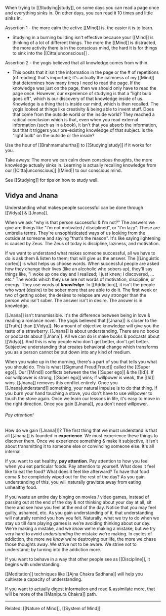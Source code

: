 When trying to [[Studying|study]], on some days you can read a page once and everything sinks in. On other days, you can read it 10 times and little sinks in.

Assertion 1 - the more calm the active [[Mind]] is, the easier it is to learn.
- Studying in a burning building isn't effective because your [[Mind]] is thinking of a lot of different things. The more the [[Mind]] is distracted, the more activity there is in the conscious mind, the hard it is for things to sink into the [[Citta|unconscious]] .

Assertion 2 - the yogis believed that all knowledge comes from within.
- This posits that it isn't the information in the page or the # of repetitions (of reading) that's important; it's actually the calmness of my [[Mind]] that determines how many times I need to read the page. If the knowledge was just on the page, then we should only have to read the page once. However, our experience of studying is that a "light bulb goes off", which is our discovery of that knowledge inside of us. Knowledge is a thing that is inside our mind, which is then recalled.
The yogis looked at things like creativity & being able to invent stuff. Does that come from the outside world or the inside world? They reached a radical conclusion which is that, even when you read external information (such as in a book), it isn't that you absorb the information, but that it triggers your pre-existing knowledge of that subject. Is the "light bulb" on the outside or the inside?

Use the hour of [[Brahmamuhurtha]] to [[Studying|study]] if it works for you.

Take aways:
The more we can calm down conscious thoughts, the more knowledge actually sinks in. Learning is actually recalling knowledge from our [[Citta|unconscious]] [[Mind]] to our conscious mind.

See [[Studying]] for tips on how to study well.

## Vidya and Jnana

Understanding what makes people successful can be done through [[Vidya]] & [[Jnana]].

When we ask "why is that person successful & I'm not?" The answers we give are things like "I'm not motivated / disciplined", or "I'm lazy". These are umbrella terms. They're unsophisticated ways of us looking from the outside at someone and saying "that's the reason". It's like saying lightening is caused by Zeus. The Zeus of today is discipline, laziness, and motivation.

If we want to understand what makes someone successful, all we have to do is ask them & listen to them; that will give us the answer.
The [[Linguistic cortex]] is what helps us choose words. When successful people are asked how they change their lives (like an alcoholic who sobers up), they'll say things like, "I woke up one day and I realized; I just knew; I discovered, ... etc." The words which they use are not words of motivation, discipline, or energy. They use words of ***knowledge***.
In [[Addiction]], it isn't the people who *want* (desire) to be sober more that are able to do it. The first week or two of getting sober, the desires to relapse are way stronger than the person who isn't sober. The answer isn't in desire. The answer is in knowledge.

[[Jnana]] isn't transmissible. It's the difference between being in love & reading a romance novel. The yogis believed that [[Jnana]] is closer to the [[Truth]] than [[Vidya]]. No amount of objective knowledge will give you the taste of a strawberry. [[Jnana]] is about understanding. There are no books or podcasts about [[Jnana]]. All we can do is make books & podcasts about [[Vidya]]. And this is why people who don't get better, don't get better. Subjective understanding that creates behavioral change which transforms you as a person cannot be put down into any kind of medium.

When you wake up in the morning, there's a part of you that tells you what you should do. This is what [[Sigmund Freud|Freud]] called the [[Super ego]]. Our [[Mind]] conflicts between the the [[Super ego]] & the [[Id]]. If our willpower is strong, [[Super ego]] wins; if willpower is weak, the [[Id]] wins. [[Jnana]] removes this conflict entirely. Once you [[Jnana|understand]] something, your natural impulse is to do that thing. If you burn your hand touching a stove, you don't have to use willpower to touch the stove again. Once we learn our lessons in life, it's easy to move in the right direction. Once you gain [[Jnana]], you don't need willpower.

###### Pay attention!
How do we gain [[Jnana]]]? The first thing that we must understand is that all [[Jnana]] is founded in **experience**. We must experience these things to discover them. Once we experience something & make it subjective, it isn't about transmitting it to someone else or convincing someone else. It's all internal.

If you want to eat healthy, **pay attention**. Pay attention to how you feel when you eat particular foods. Pay attention to yourself. What does it feel like to eat the food? What does it feel like afterward? To have that food coma & be completely wiped out for the rest of the day? As you gain understanding of this, you will naturally gravitate away from eating unhealthy food.

If you waste an entire day binging on movies / video games, instead of passing out at the end of the day & not thinking about your day at all, sit there and see how you feel at the end of the day. Notice that you may feel guilty, ashamed, etc. As you gain understanding of it, that understanding will naturally remind you how you felt. Naturally, what we try to do when we stay up till 4am playing games is we're avoiding thinking about our day. We're making a mistake, and we *know* we're making a mistake, but we try very hard to avoid *understanding* the mistake we're making. In cycles of addiction, the more we *know* we're destroying our life, the more we chase those thoughts away. We strive not to be aware. We strive not to understand; by turning into the addiction more.

If you want to behave in a way that other people see as [[Discipline]], it begins with understanding.

[[Meditation]] techniques like [[Ajna Chakra Sadhana]] will help you cultivate a capacity of understanding.

If you want to actually digest information and read & assimilate more, that will be more of the [[Manipura Chakra]] path.

---
Related: [[Nature of Mind]], [[System of Mind]]